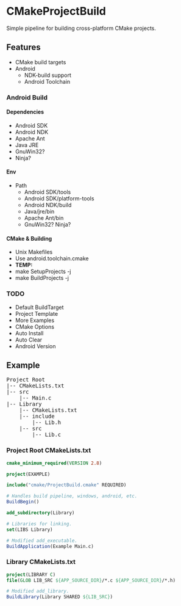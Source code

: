 # CMakeProjectBuild
Simple pipeline for building cross-platform CMake projects.

## Features

* CMake build targets
* Android
  * NDK-build support
  * Android Toolchain 
  
### Android Build

#### Dependencies

* Android SDK
* Android NDK
* Apache Ant
* Java JRE
* GnuWin32?
* Ninja?

#### Env

* Path
  * Android SDK/tools
  * Android SDK/platform-tools
  * Android NDK/build
  * Java/jre/bin
  * Apache Ant/bin
  * GnuWin32? Ninja?

#### CMake & Building

* Unix Makefiles
* Use android.toolchain.cmake
* **TEMP:**
* make SetupProjects -j
* make BuildProjects -j


### TODO

* Default BuildTarget
* Project Template
* More Examples
* CMake Options
 * Auto Install
 * Auto Clear
 * Android Version

## Example

<pre>
Project Root
|-- CMakeLists.txt
|-- src
    |-- Main.c
|-- Library
    |-- CMakeLists.txt
    |-- include
        |-- Lib.h
    |-- src
        |-- Lib.c
</pre>

### Project Root CMakeLists.txt

``` CMake
cmake_minimum_required(VERSION 2.8)

project(EXAMPLE)

include("cmake/ProjectBuild.cmake" REQUIRED)

# Handles build pipeline, windows, android, etc.
BuildBegin()

add_subdirectory(Library)

# Libraries for linking.
set(LIBS Library)

# Modified add_executable.
BuildApplication(Example Main.c)

```

### Library CMakeLists.txt

``` CMake
project(LIBRARY C)
file(GLOB LIB_SRC ${APP_SOURCE_DIR}/*.c ${APP_SOURCE_DIR}/*.h)

# Modified add_library.
BuildLibrary(Library SHARED ${LIB_SRC})
```

